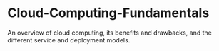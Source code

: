 # Cloud-Computing-Fundamentals
An overview of cloud computing, its benefits and drawbacks, and the different service and deployment models.

